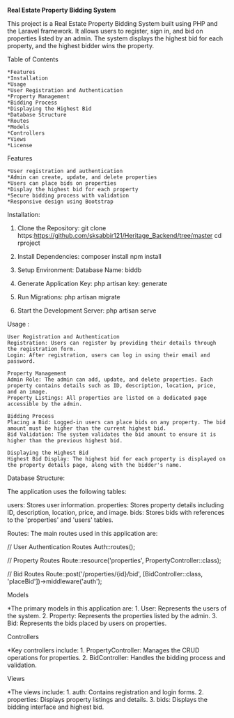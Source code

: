 **Real Estate Property Bidding System**

This project is a Real Estate Property Bidding System built using PHP and the Laravel framework. It allows users to register, sign in, and bid on properties listed by an admin. The system displays the highest bid for each property, and the highest bidder wins the property.



Table of Contents

    *Features
    *Installation
    *Usage
    *User Registration and Authentication
    *Property Management
    *Bidding Process
    *Displaying the Highest Bid
    *Database Structure
    *Routes
    *Models
    *Controllers
    *Views
    *License



Features

    *User registration and authentication
    *Admin can create, update, and delete properties
    *Users can place bids on properties
    *Display the highest bid for each property
    *Secure bidding process with validation
    *Responsive design using Bootstrap


Installation:

  1. Clone the Repository:
     git clone https:https://github.com/sksabbir121/Heritage_Backend/tree/master
     cd rproject

  2. Install Dependencies:
     composer install
     npm install

  3.  Setup Environment:
      Database Name: biddb

  4. Generate Application Key:
     php artisan key: generate
     
  5. Run Migrations:
     php artisan migrate

  6. Start the Development Server:
     php artisan serve


Usage :

    User Registration and Authentication
    Registration: Users can register by providing their details through the registration form.
    Login: After registration, users can log in using their email and password.
        
    Property Management
    Admin Role: The admin can add, update, and delete properties. Each property contains details such as ID, description, location, price, and an image.
    Property Listings: All properties are listed on a dedicated page accessible by the admin.
    
    Bidding Process
    Placing a Bid: Logged-in users can place bids on any property. The bid amount must be higher than the current highest bid.
    Bid Validation: The system validates the bid amount to ensure it is higher than the previous highest bid.

    Displaying the Highest Bid
    Highest Bid Display: The highest bid for each property is displayed on the property details page, along with the bidder's name.

    
Database Structure:

The application uses the following tables:

users: Stores user information.
properties: Stores property details including ID, description, location, price, and image.
bids: Stores bids with references to the 'properties' and 'users' tables.


Routes:
The main routes used in this application are:

// User Authentication Routes
Auth::routes();

// Property Routes
Route::resource('properties', PropertyController::class);

// Bid Routes
Route::post('/properties/{id}/bid', [BidController::class, 'placeBid'])->middleware('auth');

Models

*The primary models in this application are:
    1. User: Represents the users of the system.
    2. Property: Represents the properties listed by the admin.
    3. Bid: Represents the bids placed by users on properties.

Controllers

*Key controllers include:
    1. PropertyController: Manages the CRUD operations for properties.
    2. BidController: Handles the bidding process and validation.

Views

*The views include:
    1. auth: Contains registration and login forms.
    2. properties: Displays property listings and details.
    3. bids: Displays the bidding interface and highest bid.





